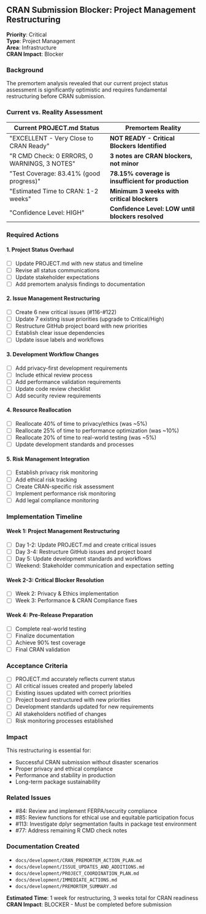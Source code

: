 ## CRAN Submission Blocker: Project Management Restructuring

**Priority**: Critical  
**Type**: Project Management  
**Area**: Infrastructure  
**CRAN Impact**: Blocker

### Background
The premortem analysis revealed that our current project status assessment is significantly optimistic and requires fundamental restructuring before CRAN submission.

### Current vs. Reality Assessment

| **Current PROJECT.md Status** | **Premortem Reality** |
|-------------------------------|----------------------|
| "EXCELLENT - Very Close to CRAN Ready" | **NOT READY - Critical Blockers Identified** |
| "R CMD Check: 0 ERRORS, 0 WARNINGS, 3 NOTES" | **3 notes are CRAN blockers, not minor** |
| "Test Coverage: 83.41% (good progress)" | **78.15% coverage is insufficient for production** |
| "Estimated Time to CRAN: 1-2 weeks" | **Minimum 3 weeks with critical blockers** |
| "Confidence Level: HIGH" | **Confidence Level: LOW until blockers resolved** |

### Required Actions

#### 1. Project Status Overhaul
- [ ] Update PROJECT.md with new status and timeline
- [ ] Revise all status communications
- [ ] Update stakeholder expectations
- [ ] Add premortem analysis findings to documentation

#### 2. Issue Management Restructuring
- [ ] Create 6 new critical issues (#116-#122)
- [ ] Update 7 existing issue priorities (upgrade to Critical/High)
- [ ] Restructure GitHub project board with new priorities
- [ ] Establish clear issue dependencies
- [ ] Update issue labels and workflows

#### 3. Development Workflow Changes
- [ ] Add privacy-first development requirements
- [ ] Include ethical review process
- [ ] Add performance validation requirements
- [ ] Update code review checklist
- [ ] Add security review requirements

#### 4. Resource Reallocation
- [ ] Reallocate 40% of time to privacy/ethics (was ~5%)
- [ ] Reallocate 25% of time to performance optimization (was ~10%)
- [ ] Reallocate 20% of time to real-world testing (was ~5%)
- [ ] Update development standards and processes

#### 5. Risk Management Integration
- [ ] Establish privacy risk monitoring
- [ ] Add ethical risk tracking
- [ ] Create CRAN-specific risk assessment
- [ ] Implement performance risk monitoring
- [ ] Add legal compliance monitoring

### Implementation Timeline

#### Week 1: Project Management Restructuring
- [ ] Day 1-2: Update PROJECT.md and create critical issues
- [ ] Day 3-4: Restructure GitHub issues and project board
- [ ] Day 5: Update development standards and workflows
- [ ] Weekend: Stakeholder communication and expectation setting

#### Week 2-3: Critical Blocker Resolution
- [ ] Week 2: Privacy & Ethics implementation
- [ ] Week 3: Performance & CRAN Compliance fixes

#### Week 4: Pre-Release Preparation
- [ ] Complete real-world testing
- [ ] Finalize documentation
- [ ] Achieve 90% test coverage
- [ ] Final CRAN validation

### Acceptance Criteria
- [ ] PROJECT.md accurately reflects current status
- [ ] All critical issues created and properly labeled
- [ ] Existing issues updated with correct priorities
- [ ] Project board restructured with new priorities
- [ ] Development standards updated for new requirements
- [ ] All stakeholders notified of changes
- [ ] Risk monitoring processes established

### Impact
This restructuring is essential for:
- Successful CRAN submission without disaster scenarios
- Proper privacy and ethical compliance
- Performance and stability in production
- Long-term package sustainability

### Related Issues
- #84: Review and implement FERPA/security compliance
- #85: Review functions for ethical use and equitable participation focus
- #113: Investigate dplyr segmentation faults in package test environment
- #77: Address remaining R CMD check notes

### Documentation Created
- `docs/development/CRAN_PREMORTEM_ACTION_PLAN.md`
- `docs/development/ISSUE_UPDATES_AND_ADDITIONS.md`
- `docs/development/PROJECT_COORDINATION_PLAN.md`
- `docs/development/IMMEDIATE_ACTIONS.md`
- `docs/development/PREMORTEM_SUMMARY.md`

**Estimated Time**: 1 week for restructuring, 3 weeks total for CRAN readiness
**CRAN Impact**: BLOCKER - Must be completed before submission 